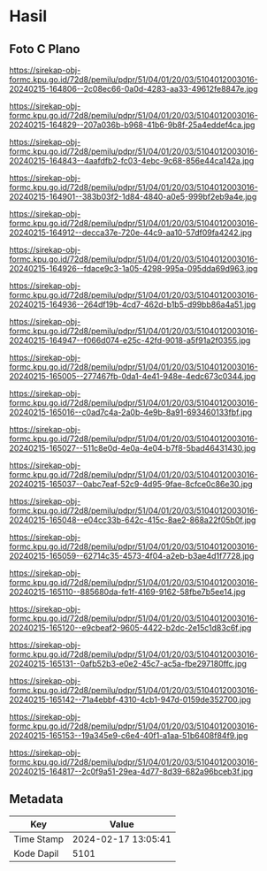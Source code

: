 # Hasil

## Foto C Plano

https://sirekap-obj-formc.kpu.go.id/72d8/pemilu/pdpr/51/04/01/20/03/5104012003016-20240215-164806--2c08ec66-0a0d-4283-aa33-49612fe8847e.jpg

https://sirekap-obj-formc.kpu.go.id/72d8/pemilu/pdpr/51/04/01/20/03/5104012003016-20240215-164829--207a036b-b968-41b6-9b8f-25a4eddef4ca.jpg

https://sirekap-obj-formc.kpu.go.id/72d8/pemilu/pdpr/51/04/01/20/03/5104012003016-20240215-164843--4aafdfb2-fc03-4ebc-9c68-856e44ca142a.jpg

https://sirekap-obj-formc.kpu.go.id/72d8/pemilu/pdpr/51/04/01/20/03/5104012003016-20240215-164901--383b03f2-1d84-4840-a0e5-999bf2eb9a4e.jpg

https://sirekap-obj-formc.kpu.go.id/72d8/pemilu/pdpr/51/04/01/20/03/5104012003016-20240215-164912--decca37e-720e-44c9-aa10-57df09fa4242.jpg

https://sirekap-obj-formc.kpu.go.id/72d8/pemilu/pdpr/51/04/01/20/03/5104012003016-20240215-164926--fdace9c3-1a05-4298-995a-095dda69d963.jpg

https://sirekap-obj-formc.kpu.go.id/72d8/pemilu/pdpr/51/04/01/20/03/5104012003016-20240215-164936--264df19b-4cd7-462d-b1b5-d99bb86a4a51.jpg

https://sirekap-obj-formc.kpu.go.id/72d8/pemilu/pdpr/51/04/01/20/03/5104012003016-20240215-164947--f066d074-e25c-42fd-9018-a5f91a2f0355.jpg

https://sirekap-obj-formc.kpu.go.id/72d8/pemilu/pdpr/51/04/01/20/03/5104012003016-20240215-165005--277467fb-0da1-4e41-948e-4edc673c0344.jpg

https://sirekap-obj-formc.kpu.go.id/72d8/pemilu/pdpr/51/04/01/20/03/5104012003016-20240215-165016--c0ad7c4a-2a0b-4e9b-8a91-693460133fbf.jpg

https://sirekap-obj-formc.kpu.go.id/72d8/pemilu/pdpr/51/04/01/20/03/5104012003016-20240215-165027--511c8e0d-4e0a-4e04-b7f8-5bad46431430.jpg

https://sirekap-obj-formc.kpu.go.id/72d8/pemilu/pdpr/51/04/01/20/03/5104012003016-20240215-165037--0abc7eaf-52c9-4d95-9fae-8cfce0c86e30.jpg

https://sirekap-obj-formc.kpu.go.id/72d8/pemilu/pdpr/51/04/01/20/03/5104012003016-20240215-165048--e04cc33b-642c-415c-8ae2-868a22f05b0f.jpg

https://sirekap-obj-formc.kpu.go.id/72d8/pemilu/pdpr/51/04/01/20/03/5104012003016-20240215-165059--62714c35-4573-4f04-a2eb-b3ae4d1f7728.jpg

https://sirekap-obj-formc.kpu.go.id/72d8/pemilu/pdpr/51/04/01/20/03/5104012003016-20240215-165110--885680da-fe1f-4169-9162-58fbe7b5ee14.jpg

https://sirekap-obj-formc.kpu.go.id/72d8/pemilu/pdpr/51/04/01/20/03/5104012003016-20240215-165120--e9cbeaf2-9605-4422-b2dc-2e15c1d83c6f.jpg

https://sirekap-obj-formc.kpu.go.id/72d8/pemilu/pdpr/51/04/01/20/03/5104012003016-20240215-165131--0afb52b3-e0e2-45c7-ac5a-fbe297180ffc.jpg

https://sirekap-obj-formc.kpu.go.id/72d8/pemilu/pdpr/51/04/01/20/03/5104012003016-20240215-165142--71a4ebbf-4310-4cb1-947d-0159de352700.jpg

https://sirekap-obj-formc.kpu.go.id/72d8/pemilu/pdpr/51/04/01/20/03/5104012003016-20240215-165153--19a345e9-c6e4-40f1-a1aa-51b6408f84f9.jpg

https://sirekap-obj-formc.kpu.go.id/72d8/pemilu/pdpr/51/04/01/20/03/5104012003016-20240215-164817--2c0f9a51-29ea-4d77-8d39-682a96bceb3f.jpg


## Metadata

| Key        | Value               |
| ---------- | ------------------- |
| Time Stamp | 2024-02-17 13:05:41 |
| Kode Dapil | 5101                |




